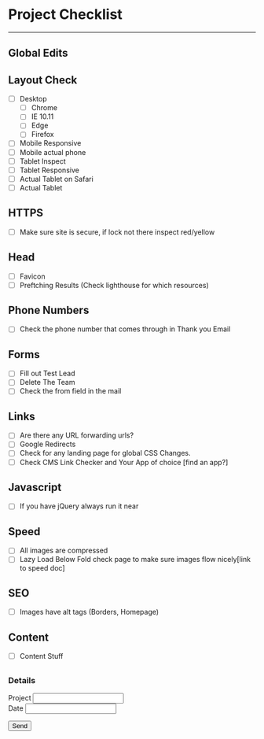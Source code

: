 # <i class="far fa-check-square"></i> Project Checklist
***

## Global Edits

## Layout Check
- [ ] Desktop 
   - [ ] Chrome
   - [ ] IE 10.11
   - [ ] Edge
   - [ ] Firefox
- [ ] Mobile Responsive
- [ ] Mobile actual phone
- [ ] Tablet Inspect
- [ ] Tablet Responsive
- [ ] Actual Tablet on Safari
- [ ] Actual Tablet

## HTTPS 
- [ ] Make sure site is secure, if lock not there inspect red/yellow

## Head 
- [ ] Favicon 
- [ ] Preftching Results (Check lighthouse for which resources)

## Phone Numbers
- [ ] Check the phone number that comes through in Thank you Email

## Forms
- [ ] Fill out Test Lead 
- [ ] Delete The Team
- [ ] Check the from field in the mail

## Links 
- [ ] Are there any URL forwarding urls?
- [ ] Google Redirects
- [ ] Check for any landing page for global CSS Changes.
- [ ] Check CMS Link Checker and Your App of choice [find an app?]

## Javascript 
- [ ] If you have jQuery always run it near </body>

## Speed 
- [ ] All images are compressed 
- [ ] Lazy Load Below Fold check page to make sure images flow nicely[link to speed doc]

## SEO 
- [ ] Images have alt tags (Borders, Homepage)

## Content 
- [ ] Content Stuff

## 
<div id="logform">
    <form method="POST" action="https://wt-ad210117ae0763755b5eff02713bca3c-0.sandbox.auth0-extend.com/checklist-log">
    <h3>Details</h3>
    <div class="row columns">
      <label>Project
        <input type="text" name="project" id="project">
      </label>
    </div>
    <div class="columns small-6">
        <label>Date
        <input type="text" name="date" id="date">
      </label>
      </div>
    </div>
    <input type="submit" name="save" value="Send"> 
 </form>
</div>
